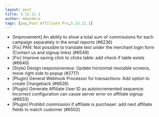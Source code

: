 ```yaml
---
layout: post
title: 5.13.11.1
author: mkendera
tags: [pap,Post Affiliate Pro,5.13.11.1]
---
```


- [Improvement] An ability to show a total sum of commissions for each campaign separately in the email reports (#6236)
- [Fix] PAN: Not possible to translate text under the merchant login form (Contact us and signup links) (#6549)
- [Fix] Improve saving click to clicks table: add check if table exists (#6640)
- [Style] Design responsiveness: Update horizontal resizable screens, move right side to popup (#2717)
- [Plugin] General Webhook Processor for transactions: Add option to create Chargeback (#6626)
- [Plugin] Generate Affiliate User ID as autoincremented sequence: Incorrect configuration can cause server error on affiliate signup (#6633)
- [Plugin] Prohibit commission if affiliate is purchaser: add next affiliate fields to match customer (#6502)
